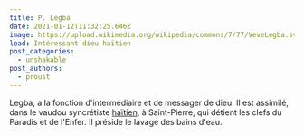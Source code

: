 ```yaml
---
title: P. Legba
date: 2021-01-12T11:32:25.646Z
image: https://upload.wikimedia.org/wikipedia/commons/7/77/VeveLegba.svg
lead: Intéressant dieu haïtien
post_categories:
  - unshakable
post_authors:
  - proust
---
```

Legba, a la fonction d'intermédiaire et de messager de dieu. Il est assimilé, dans le vaudou syncrétiste [haïtien](https://fr.wikipedia.org/wiki/Ha%C3%AFti "Haïti"), à Saint-Pierre, qui détient les clefs du Paradis et de l'Enfer. Il préside le lavage des bains d'eau.
